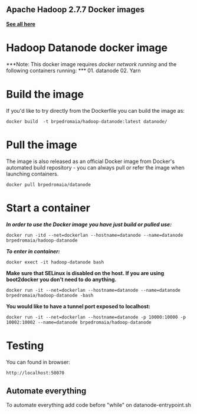 ## Apache Hadoop 2.7.7 Docker images
**[See all here](https://hub.docker.com/r/brpedromaia/hadoop/)**    
# Hadoop Datanode docker image

***Note: This docker image requires *docker network running* and the following containers running: ***
    01. datanode
    02. Yarn


# Build the image

If you'd like to try directly from the Dockerfile you can build the image as:

```
docker build  -t brpedromaia/hadoop-datanode:latest datanode/ 
```
# Pull the image

The image is also released as an official Docker image from Docker's automated build repository - you can always pull or refer the image when launching containers.

```
docker pull brpedromaia/datanode
```

# Start a container

***In order to use the Docker image you have just build or pulled use:***

```
docker run -itd --net=dockerlan --hostname=datanode --name=datanode brpedromaia/hadoop-datanode
```

***To enter in container:***

```
docker exect -it hadoop-datanode bash
```

**Make sure that SELinux is disabled on the host. If you are using boot2docker you don't need to do anything.**

```
docker run -it --net=dockerlan --hostname=datanode --name=datanode brpedromaia/hadoop-datanode -bash
```

**You would like to have a tunnel port exposed to localhost:**

```
docker run -it --net=dockerlan --hostname=datanode -p 10000:10000 -p 10002:10002 --name=datanode brpedromaia/hadoop-datanode 
```

# Testing

You can found in browser:

```
http://localhost:50070 
```


## Automate everything

To automate everything add code before "while" on datanode-entrypoint.sh 